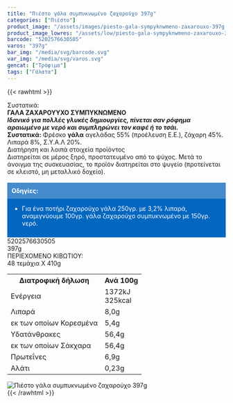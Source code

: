 ```yaml
---
title: "Πιέστο γάλα συμπυκνωμένο ζαχαρούχο 397g"
categories: ["Πιέστο"]
product_image: "/assets/images/piesto-gala-sympyknwmeno-zaxarouxo-397g.jpg"
product_image_lowres: "/assets/low/piesto-gala-sympyknwmeno-zaxarouxo-397g.jpg"
barcode: "5202576630505"
varos: "397g"
bar_img: "/media/svg/barcode.svg"
var_img: "/media/svg/varos.svg"
gencat: ["Τρόφιμα"]
tags: ["Γάλατα"]
---
```

{{< rawhtml >}}

<div class="sload400"><div class="product"><div id="sistatika">Συστατικά:</div><div class="alltext"><strong>ΓΑΛΑ ΖΑΧΑΡΟΥΥΧΟ ΣΥΜΠΥΚΝΩΜΕΝΟ</strong><br><em><strong>Ιδανικό για πολλές γλυκές δημιουργίες, πίνεται σαν ρόφημα αραιωμένο με νερό και συμπληρώνει τον καφέ ή το τσάι.</strong></em><br><strong>Συστατικά:</strong> Φρέσκο <strong>γάλα</strong> αγελάδας 55% (προέλευση Ε.Ε.), ζάχαρη 45%. Λιπαρά 8%, Σ.Υ.Α.Λ 20%.</div><div id="loipa">Διατήρηση και λοιπά στοιχεία προϊόντος</div><div class="alltext">Διατηρείται σε μέρος ξηρό, προστατευμένο από το ψύχος. Μετά το άνοιγμα της συσκευασίας, το προϊόν διατηρείται στο ψυγείο (προτείνεται σε κλειστό, μη μεταλλικό δοχείο).<br><br><div style="background:#0467bf;padding:10px;margin:0"><div style="color:#fff;background:#468bcc;padding:10px;margin:-10px -10px 10px -10px"><strong>Οδηγίες:</strong></div><ul style="color:#fff"><li>Για ένα ποτήρι ζαχαρούχο γάλα 250γρ. με 3,2% λιπαρά, αναμιγνύουμε 100γρ. γάλα ζαχαρούχο συμπυκνωμένο με 150γρ. νερό.</li></ul></div></div><div id="barcode"><div id="barimage1"></div><span id="bartext">5202576630505</span></div><div id="varos"><div id="varosimage1"></div><span id="varostext">397g</span></div><div id="kivotio">ΠΕΡΙΕΧΟΜΕΝΟ ΚΙΒΩΤΙΟΥ:<br>48 τεμάχια Χ 410g</div><div class="tabout"><table id="diatable"><tbody><tr><th>Διατροφική δήλωση</th><th>Ανά 100g</th></tr><tr><td class="texr2">Ενέργεια</td><td class="texr">1372kJ<br>325kcal</td></tr><tr><td class="texr2">Λιπαρά</td><td class="texr">8,0g</td></tr><tr><td class="gray">εκ των οποίων Κορεσµένα</td><td class="gray2">5,4g</td></tr><tr><td class="texr2">Yδατάνθρακες</td><td class="texr">56,4g</td></tr><tr><td class="gray">εκ των οποίων Σάκχαρα</td><td class="gray2">56,4g</td></tr><tr><td class="texr2">Πρωτεΐνες</td><td class="texr">6,9g</td></tr><tr><td class="texr2">Αλάτι</td><td class="texr">0,23g</td></tr></tbody></table></div><div class="keno"></div><div class="pimg"><img alt="Πιέστο γάλα συμπυκνωμένο ζαχαρούχο 397g" title="Πιέστο γάλα συμπυκνωμένο ζαχαρούχο 397g" src="/assets/images/piesto-gala-sympyknwmeno-zaxarouxo-397g.jpg"></div></div></div>
{{< /rawhtml >}}


